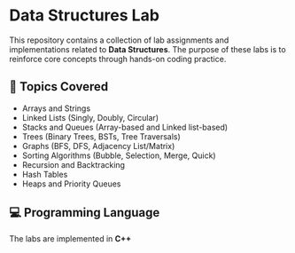 # Data Structures Lab

This repository contains a collection of lab assignments and implementations related to **Data Structures**. The purpose of these labs is to reinforce core concepts through hands-on coding practice.

## 📘 Topics Covered

- Arrays and Strings
- Linked Lists (Singly, Doubly, Circular)
- Stacks and Queues (Array-based and Linked list-based)
- Trees (Binary Trees, BSTs, Tree Traversals)
- Graphs (BFS, DFS, Adjacency List/Matrix)
- Sorting Algorithms (Bubble, Selection, Merge, Quick)
- Recursion and Backtracking
- Hash Tables
- Heaps and Priority Queues

## 💻 Programming Language

The labs are implemented in **C++**  


